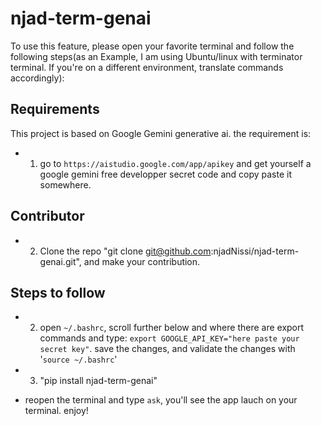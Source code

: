 # njad-term-genai

To use this feature, please open your favorite terminal and follow the following steps(as an Example, I am using Ubuntu/linux with terminator terminal. If you're on a different environment, translate commands accordingly): 

## Requirements

This project is based on Google Gemini generative ai. the requirement is:

* 1. go to `https://aistudio.google.com/app/apikey` and get yourself a google gemini free developper secret code and copy paste it somewhere.

## Contributor
	
* 2. Clone the repo "git clone git@github.com:njadNissi/njad-term-genai.git", and make your contribution.


## Steps to follow


* 2. open `~/.bashrc`, scroll further below and where there are export commands and type: `export GOOGLE_API_KEY="here paste your secret key"`. save the changes, and validate the changes with '`source ~/.bashrc`'

* 3. "pip install njad-term-genai"

* reopen the terminal and type `ask`, you'll see the app lauch on your terminal.  enjoy!

